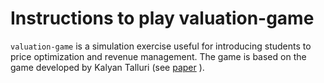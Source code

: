 # Instructions to play valuation-game

`valuation-game` is a simulation exercise useful for introducing students to price optimization and revenue management. The game is based on the game developed by
Kalyan Talluri (see [paper](https://pubsonline.informs.org/doi/pdf/10.1287/ited.1090.0029) ).

